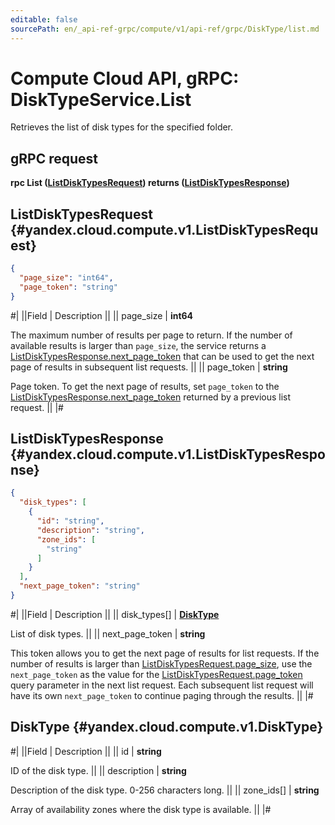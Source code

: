 ```yaml
---
editable: false
sourcePath: en/_api-ref-grpc/compute/v1/api-ref/grpc/DiskType/list.md
---
```


# Compute Cloud API, gRPC: DiskTypeService.List

Retrieves the list of disk types for the specified folder.

## gRPC request

**rpc List ([ListDiskTypesRequest](#yandex.cloud.compute.v1.ListDiskTypesRequest)) returns ([ListDiskTypesResponse](#yandex.cloud.compute.v1.ListDiskTypesResponse))**

## ListDiskTypesRequest {#yandex.cloud.compute.v1.ListDiskTypesRequest}

```json
{
  "page_size": "int64",
  "page_token": "string"
}
```

#|
||Field | Description ||
|| page_size | **int64**

The maximum number of results per page to return. If the number of available
results is larger than `page_size`,
the service returns a [ListDiskTypesResponse.next_page_token](#yandex.cloud.compute.v1.ListDiskTypesResponse)
that can be used to get the next page of results in subsequent list requests. ||
|| page_token | **string**

Page token. To get the next page of results, set `page_token` to the
[ListDiskTypesResponse.next_page_token](#yandex.cloud.compute.v1.ListDiskTypesResponse) returned by a previous list request. ||
|#

## ListDiskTypesResponse {#yandex.cloud.compute.v1.ListDiskTypesResponse}

```json
{
  "disk_types": [
    {
      "id": "string",
      "description": "string",
      "zone_ids": [
        "string"
      ]
    }
  ],
  "next_page_token": "string"
}
```

#|
||Field | Description ||
|| disk_types[] | **[DiskType](#yandex.cloud.compute.v1.DiskType)**

List of disk types. ||
|| next_page_token | **string**

This token allows you to get the next page of results for list requests. If the number of results
is larger than [ListDiskTypesRequest.page_size](#yandex.cloud.compute.v1.ListDiskTypesRequest), use
the `next_page_token` as the value
for the [ListDiskTypesRequest.page_token](#yandex.cloud.compute.v1.ListDiskTypesRequest) query parameter
in the next list request. Each subsequent list request will have its own
`next_page_token` to continue paging through the results. ||
|#

## DiskType {#yandex.cloud.compute.v1.DiskType}

#|
||Field | Description ||
|| id | **string**

ID of the disk type. ||
|| description | **string**

Description of the disk type. 0-256 characters long. ||
|| zone_ids[] | **string**

Array of availability zones where the disk type is available. ||
|#